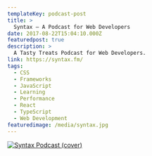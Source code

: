 ```yaml
---
templateKey: podcast-post
title: >
  Syntax — A Podcast for Web Developers
date: 2017-08-22T15:04:10.000Z
featuredpost: true
description: >
  A Tasty Treats Podcast for Web Developers.
link: https://syntax.fm/
tags:
  - CSS
  - Frameworks
  - JavaScript
  - Learning
  - Performance
  - React
  - TypeScript
  - Web Development
featuredimage: /media/syntax.jpg
---
```


[![Syntax Podcast (cover)](/media/syntax.jpg)](https://syntax.fm/ "Go to Syntax's Podcast website")
